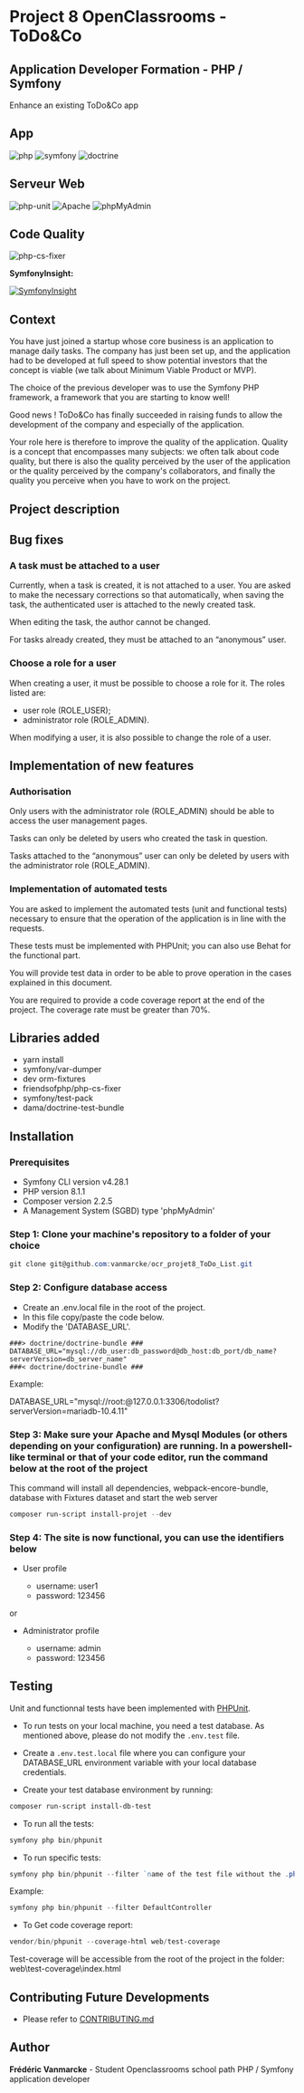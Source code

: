 # Project 8 OpenClassrooms - ToDo&Co

## Application Developer Formation - PHP / Symfony

Enhance an existing ToDo&Co app

## App

![php](https://img.shields.io/badge/php-8.1.1-blue)
![symfony](https://img.shields.io/badge/symfony-6.0.7-succes)
![doctrine](https://img.shields.io/badge/doctrine-%5E3.4-succes)

## Serveur Web

![php-unit](https://img.shields.io/badge/serveur-MariaDB-green)
![Apache](<https://img.shields.io/badge/Apache-2.4.51%20(Win64)%20OpenSSL%2F1.1.1l%20PHP%2F8.1.1-green>)
![phpMyAdmin](https://img.shields.io/badge/phpMyAdmin-5.1.1-green)

## Code Quality

![php-cs-fixer](https://img.shields.io/badge/php--cs--fixer-%5E3.8-succes)

**SymfonyInsight:**

[![SymfonyInsight](https://insight.symfony.com/projects/5d1c1fa2-64f9-4500-8d6d-630df6bfc8ed/big.svg)](https://insight.symfony.com/projects/5d1c1fa2-64f9-4500-8d6d-630df6bfc8ed)

## Context

You have just joined a startup whose core business is an application to manage daily tasks. The company has just been set up, and the application had to be developed at full speed to show potential investors that the concept is viable (we talk about Minimum Viable Product or MVP).

The choice of the previous developer was to use the Symfony PHP framework, a framework that you are starting to know well!

Good news ! ToDo&Co has finally succeeded in raising funds to allow the development of the company and especially of the application.

Your role here is therefore to improve the quality of the application. Quality is a concept that encompasses many subjects: we often talk about code quality, but there is also the quality perceived by the user of the application or the quality perceived by the company's collaborators, and finally the quality you perceive when you have to work on the project.

## Project description

## Bug fixes

### A task must be attached to a user

Currently, when a task is created, it is not attached to a user. You are asked to make the necessary corrections so that automatically, when saving the task, the authenticated user is attached to the newly created task.

When editing the task, the author cannot be changed.

For tasks already created, they must be attached to an “anonymous” user.

### Choose a role for a user

When creating a user, it must be possible to choose a role for it. The roles listed are:

- user role (ROLE_USER);
- administrator role (ROLE_ADMIN).

When modifying a user, it is also possible to change the role of a user.

## Implementation of new features

### Authorisation

Only users with the administrator role (ROLE_ADMIN) should be able to access the user management pages.

Tasks can only be deleted by users who created the task in question.

Tasks attached to the “anonymous” user can only be deleted by users with the administrator role (ROLE_ADMIN).

### Implementation of automated tests

You are asked to implement the automated tests (unit and functional tests) necessary to ensure that the operation of the application is in line with the requests.

These tests must be implemented with PHPUnit; you can also use Behat for the functional part.

You will provide test data in order to be able to prove operation in the cases explained in this document.

You are required to provide a code coverage report at the end of the project. The coverage rate must be greater than 70%.

## Libraries added

- yarn install
- symfony/var-dumper
- dev orm-fixtures
- friendsofphp/php-cs-fixer
- symfony/test-pack
- dama/doctrine-test-bundle

## Installation

### Prerequisites

- Symfony CLI version v4.28.1
- PHP version 8.1.1
- Composer version 2.2.5
- A Management System (SGBD) type 'phpMyAdmin'

### Step 1: Clone your machine's repository to a folder of your choice

```powershell
git clone git@github.com:vanmarcke/ocr_projet8_ToDo_List.git
```

### Step 2: Configure database access

- Create an .env.local file in the root of the project.
- In this file copy/paste the code below.
- Modify the 'DATABASE_URL'.

```code
###> doctrine/doctrine-bundle ###
DATABASE_URL="mysql://db_user:db_password@db_host:db_port/db_name?serverVersion=db_server_name"
###< doctrine/doctrine-bundle ###
```

Example:

DATABASE_URL="mysql://root:@127.0.0.1:3306/todolist?serverVersion=mariadb-10.4.11"

### Step 3: Make sure your Apache and Mysql Modules (or others depending on your configuration) are running. In a powershell-like terminal or that of your code editor, run the command below at the root of the project

This command will install all dependencies, webpack-encore-bundle, database with Fixtures dataset and start the web server

```powershell
composer run-script install-projet --dev
```

### Step 4: The site is now functional, you can use the identifiers below

- User profile

  - username: user1
  - password: 123456

or

- Administrator profile

  - username: admin
  - password: 123456

## Testing

Unit and functionnal tests have been implemented with [PHPUnit](https://symfony.com/doc/current/components/phpunit_bridge.html).

- To run tests on your local machine, you need a test database. As mentioned above, please do not modify the `.env.test` file.

- Create a `.env.test.local` file where you can configure your DATABASE_URL environment variable with your local database credentials.

- Create your test database environment by running:

```powershell
composer run-script install-db-test
```

- To run all the tests:

```powershell
symfony php bin/phpunit
```

- To run specific tests:

```powershell
symfony php bin/phpunit --filter `name of the test file without the .php`
```

Example:

```powershell
symfony php bin/phpunit --filter DefaultController
```

- To Get code coverage report:

```powershell
vendor/bin/phpunit --coverage-html web/test-coverage
```

Test-coverage will be accessible from the root of the project in the folder: web\test-coverage\index.html

## Contributing Future Developments

- Please refer to [CONTRIBUTING.md](CONTRIBUTING.md)

## Author

**Frédéric Vanmarcke** - Student Openclassrooms school path PHP / Symfony application developer
